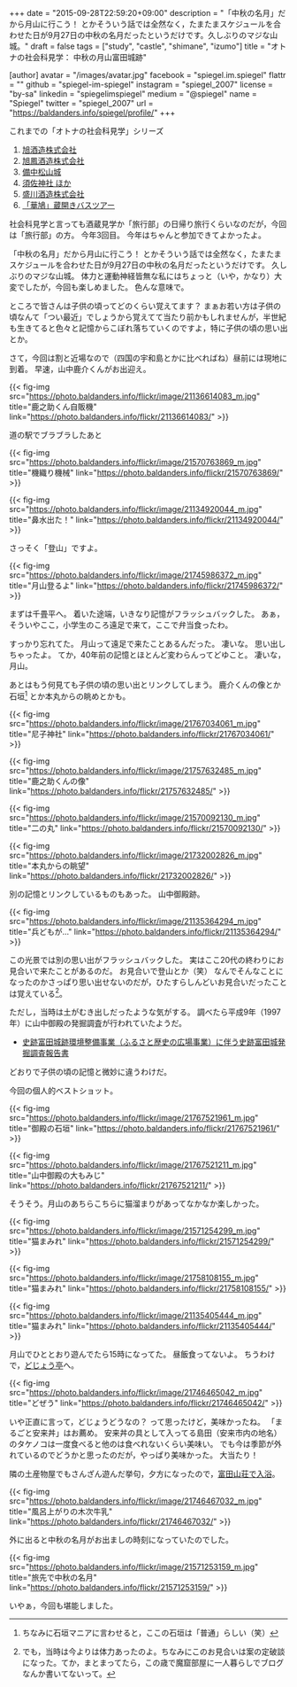 +++
date = "2015-09-28T22:59:20+09:00"
description = "「中秋の名月」だから月山に行こう！ とかそういう話では全然なく，たまたまスケジュールを合わせた日が9月27日の中秋の名月だったというだけです。久しぶりのマジな山城。"
draft = false
tags = ["study", "castle", "shimane", "izumo"]
title = "オトナの社会科見学： 中秋の月山富田城跡"

[author]
  avatar = "/images/avatar.jpg"
  facebook = "spiegel.im.spiegel"
  flattr = ""
  github = "spiegel-im-spiegel"
  instagram = "spiegel_2007"
  license = "by-sa"
  linkedin = "spiegelimspiegel"
  medium = "@spiegel"
  name = "Spiegel"
  twitter = "spiegel_2007"
  url = "https://baldanders.info/spiegel/profile/"
+++

これまでの「オトナの社会科見学」シリーズ

1. [旭酒造株式会社](https://baldanders.info/spiegel/log2/000273.shtml)
1. [旭鳳酒造株式会社](https://baldanders.info/spiegel/log2/000368.shtml)
1. [備中松山城](https://baldanders.info/spiegel/log2/000563.shtml)
1. [須佐神社 ほか](https://baldanders.info/spiegel/log2/000822.shtml)
1. [盛川酒造株式会社](https://baldanders.info/spiegel/log2/000830.shtml)
1. [「華鳩」蔵開きバスツアー](https://baldanders.info/spiegel/log2/000838.shtml)

社会科見学と言っても酒蔵見学か「旅行部」の日帰り旅行くらいなのだが，今回は「旅行部」の方。
今年3回目。
今年はちゃんと参加できてよかったよ。

「中秋の名月」だから月山に行こう！ とかそういう話では全然なく，たまたまスケジュールを合わせた日が9月27日の中秋の名月だったというだけです。
久しぶりのマジな山城。
体力と運動神経皆無な私にはちょっと（いや，かなり）大変でしたが，今回も楽しめました。
色んな意味で。

ところで皆さんは子供の頃ってどのくらい覚えてます？ まぁお若い方は子供の頃なんて「つい最近」でしょうから覚えてて当たり前かもしれませんが，半世紀も生きてると色々と記憶からこぼれ落ちていくのですよ，特に子供の頃の思い出とか。

さて，今回は割と近場なので（四国の宇和島とかに比べればね）昼前には現地に到着。
早速，山中鹿介くんがお出迎え。

{{< fig-img src="https://photo.baldanders.info/flickr/image/21136614083_m.jpg" title="鹿之助くん自販機" link="https://photo.baldanders.info/flickr/21136614083/" >}}

道の駅でブラブラしたあと

{{< fig-img src="https://photo.baldanders.info/flickr/image/21570763869_m.jpg" title="機織り機械" link="https://photo.baldanders.info/flickr/21570763869/" >}}

{{< fig-img src="https://photo.baldanders.info/flickr/image/21134920044_m.jpg" title="鼻水出た！" link="https://photo.baldanders.info/flickr/21134920044/" >}}

さっそく「登山」ですよ。

{{< fig-img src="https://photo.baldanders.info/flickr/image/21745986372_m.jpg" title="月山登るよ" link="https://photo.baldanders.info/flickr/21745986372/" >}}

まずは千畳平へ。
着いた途端，いきなり記憶がフラッシュバックした。
あぁ，そういやここ，小学生のころ遠足で来て，ここで弁当食ったわ。

すっかり忘れてた。
月山って遠足で来たことあるんだった。
凄いな。
思い出しちゃったよ。
てか，40年前の記憶とほとんど変わらんってどゆこと。
凄いな，月山。

あとはもう何見ても子供の頃の思い出とリンクしてしまう。
鹿介くんの像とか石垣[^b] とか本丸からの眺めとかも。

{{< fig-img src="https://photo.baldanders.info/flickr/image/21767034061_m.jpg" title="尼子神社" link="https://photo.baldanders.info/flickr/21767034061/" >}}

{{< fig-img src="https://photo.baldanders.info/flickr/image/21757632485_m.jpg" title="鹿之助くんの像" link="https://photo.baldanders.info/flickr/21757632485/" >}}

{{< fig-img src="https://photo.baldanders.info/flickr/image/21570092130_m.jpg" title="二の丸" link="https://photo.baldanders.info/flickr/21570092130/" >}}

{{< fig-img src="https://photo.baldanders.info/flickr/image/21732002826_m.jpg" title="本丸からの眺望" link="https://photo.baldanders.info/flickr/21732002826/" >}}

[^b]: ちなみに石垣マニアに言わせると，ここの石垣は「普通」らしい（笑）

別の記憶とリンクしているものもあった。
山中御殿跡。

{{< fig-img src="https://photo.baldanders.info/flickr/image/21135364294_m.jpg" title="兵どもが..." link="https://photo.baldanders.info/flickr/21135364294/" >}}

この光景では別の思い出がフラッシュバックした。
実はここ20代の終わりにお見合いで来たことがあるのだ。
お見合いで登山とか（笑） なんでそんなことになったのかさっぱり思い出せないのだが，ひたすらしんどいお見合いだったことは覚えている[^a]。

[^a]: でも，当時は今よりは体力あったのよ。ちなみにこのお見合いは案の定破談になった。てか，まとまってたら，この歳で魔窟部屋に一人暮らしでブログなんか書いてないって。

ただし，当時は土がむき出しだったような気がする。
調べたら平成9年（1997年）に山中御殿の発掘調査が行われていたようだ。

- [史跡富田城跡環境整備事業（ふるさと歴史の広場事業）に伴う史跡富田城発掘調査報告書](http://sitereports.nabunken.go.jp/ja/2456)

どおりで子供の頃の記憶と微妙に違うわけだ。

今回の個人的ベストショット。

{{< fig-img src="https://photo.baldanders.info/flickr/image/21767521961_m.jpg" title="御殿の石垣" link="https://photo.baldanders.info/flickr/21767521961/" >}}

{{< fig-img src="https://photo.baldanders.info/flickr/image/21767521211_m.jpg" title="山中御殿の大もみじ" link="https://photo.baldanders.info/flickr/21767521211/" >}}

そうそう。月山のあちらこちらに猫溜まりがあってなかなか楽しかった。

{{< fig-img src="https://photo.baldanders.info/flickr/image/21571254299_m.jpg" title="猫まみれ" link="https://photo.baldanders.info/flickr/21571254299/" >}}

{{< fig-img src="https://photo.baldanders.info/flickr/image/21758108155_m.jpg" title="猫まみれ" link="https://photo.baldanders.info/flickr/21758108155/" >}}

{{< fig-img src="https://photo.baldanders.info/flickr/image/21135405444_m.jpg" title="猫まみれ" link="https://photo.baldanders.info/flickr/21135405444/" >}}

月山でひととおり遊んでたら15時になってた。
昼飯食ってないよ。
ちうわけで，[どじょう亭](http://www.y-engeikan.com/04_ryouri.html)へ。

{{< fig-img src="https://photo.baldanders.info/flickr/image/21746465042_m.jpg" title="どぜう" link="https://photo.baldanders.info/flickr/21746465042/" >}}

いや正直に言って，どじょうどうなの？ って思ったけど，美味かったね。
「まるごと安来丼」はお薦め。
安来丼の具として入ってる島田（安来市内の地名）のタケノコは一度食べると他のは食べれないくらい美味い。
でも今は季節が外れているのでどうかと思ったのだが，やっぱり美味かった。
大当たり！

隣の土産物屋でもさんざん遊んだ挙句，夕方になったので，[富田山荘で入浴](http://fureai.shikanosuke.net/gassan/tdhigaeri.htm)。

{{< fig-img src="https://photo.baldanders.info/flickr/image/21746467032_m.jpg" title="風呂上がりの木次牛乳" link="https://photo.baldanders.info/flickr/21746467032/" >}}

外に出ると中秋の名月がお出ましの時刻になっていたのでした。

{{< fig-img src="https://photo.baldanders.info/flickr/image/21571253159_m.jpg" title="旅先で中秋の名月" link="https://photo.baldanders.info/flickr/21571253159/" >}}

いやぁ，今回も堪能しました。
